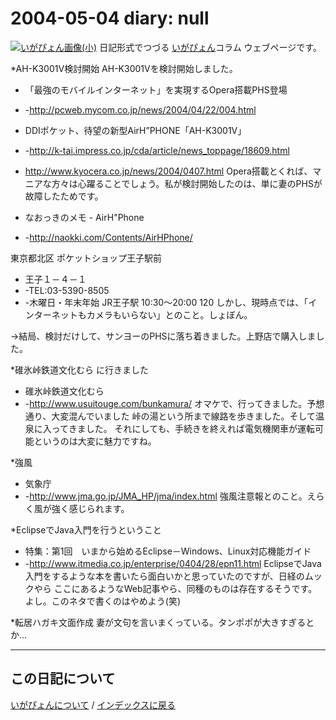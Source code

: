 2004-05-04 diary: null
=====================================================================================================
[![いがぴょん画像(小)](https://igapyon.github.io/diary/images/iga200306s.jpg "いがぴょん")](https://igapyon.github.io/diary/memo/memoigapyon.html) 日記形式でつづる [いがぴょん](https://igapyon.github.io/diary/memo/memoigapyon.html)コラム ウェブページです。

*AH-K3001V検討開始
AH-K3001Vを検討開始しました。
* 「最強のモバイルインターネット」を実現するOpera搭載PHS登場
* -http://pcweb.mycom.co.jp/news/2004/04/22/004.html
* DDIポケット、待望の新型AirH”PHONE「AH-K3001V」 
* -http://k-tai.impress.co.jp/cda/article/news_toppage/18609.html
* http://www.kyocera.co.jp/news/2004/0407.html
Opera搭載とくれば、マニアな方々は心躍ることでしょう。私が検討開始したのは、単に妻のPHSが故障したためです。

* なおっきのメモ - AirH"Phone
* -http://naokki.com/Contents/AirHPhone/

東京都北区 ポケットショップ王子駅前  
* 王子１－４－１
* -TEL:03-5390-8505
* -木曜日・年末年始 JR王子駅 10:30～20:00 120 
しかし、現時点では、「インターネットもカメラもいらない」とのこと。しょぼん。

→結局、検討だけして、サンヨーのPHSに落ち着きました。上野店で購入しました。

*碓氷峠鉄道文化むら に行きました
* 碓氷峠鉄道文化むら
* -http://www.usuitouge.com/bunkamura/
オマケで、行ってきました。予想通り、大変混んでいました
峠の湯という所まで線路を歩きました。そして温泉に入ってきました。
それにしても、手続きを終えれば電気機関車が運転可能というのは大変に魅力ですね。

*強風
* 気象庁
* -http://www.jma.go.jp/JMA_HP/jma/index.html
強風注意報とのこと。えらく風が強く感じられます。

*EclipseでJava入門を行うということ
* 特集：第1回　いまから始めるEclipse－Windows、Linux対応機能ガイド 
* -http://www.itmedia.co.jp/enterprise/0404/28/epn11.html
EclipseでJava入門をするような本を書いたら面白いかと思っていたのですが、日経のムックやら ここにあるようなWeb記事やら、同種のものは存在するそうです。よし。このネタで書くのはやめよう(笑)

*転居ハガキ文面作成
妻が文句を言いまくっている。タンポポが大きすぎるとか…



----------------------------------------------------------------------------------------------------

## この日記について
[いがぴょんについて](http://www.igapyon.jp/igapyon/diary/memo/memoigapyon.html) / [インデックスに戻る](https://igapyon.github.io/diary/idxall.html)
